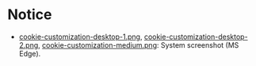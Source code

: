 # Notice

- [cookie-customization-desktop-1.png](cookie-customization-desktop-1.png), 
  [cookie-customization-desktop-2.png](cookie-customization-desktop-2.png),
  [cookie-customization-medium.png](cookie-customization-medium.png):
  System screenshot (MS Edge).